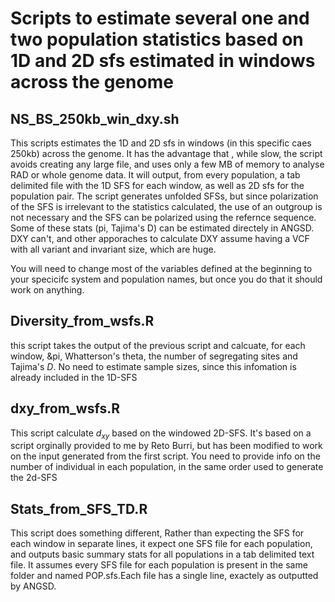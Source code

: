 # Scripts to estimate several one and two population statistics based on 1D and 2D sfs estimated in windows across the genome

## NS_BS_250kb_win_dxy.sh

This scripts estimates the 1D and 2D sfs in windows (in this specific caes 250kb) across the genome. It has the advantage that , while slow, the script avoids creating any large file, and uses only a few MB of memory to analyse  RAD or whole genome data. It will output, from every population, a tab delimited file with the 1D SFS for each window, as well as 2D sfs for the population pair. The script generates unfolded SFSs, but since polarization of the SFS is irrelevant to the statistics calculated, the use of an outgroup is not necessary and the SFS can be polarized using the refernce sequence. Some of these stats (pi, Tajima's D) can be estimated directely in ANGSD. DXY can't, and other apporaches to calculate DXY assume having a VCF with all variant and invariant size, which are huge. 

You will need to change most of the variables defined at the beginning to your specicifc system and population names, but once you do that it should work on anything.

## Diversity_from_wsfs.R
this script takes the output of the previous script and calcuate, for each window, &pi, Whatterson's theta, the number of segregating sites and Tajima's *D*. No need to estimate sample sizes, since this infomation is already included in the 1D-SFS

## dxy_from_wsfs.R

This script calculate $d_{xy}$ based on the windowed 2D-SFS. It's based on a script orginally provided to me by Reto Burri, but has been modified to work on the input generated from the first script. You need to provide info on the number of individual in each population, in the same order used to generate the 2d-SFS

## Stats_from_SFS_TD.R

This script does something different, Rather than expecting the SFS for each window in separate lines, it expect one SFS file for each population, and outputs basic summary stats for all populations in a tab delimited text file. It assumes every SFS file for each population is present in the same folder and named POP.sfs.Each file has a single line, exactely as outputted by ANGSD. 


